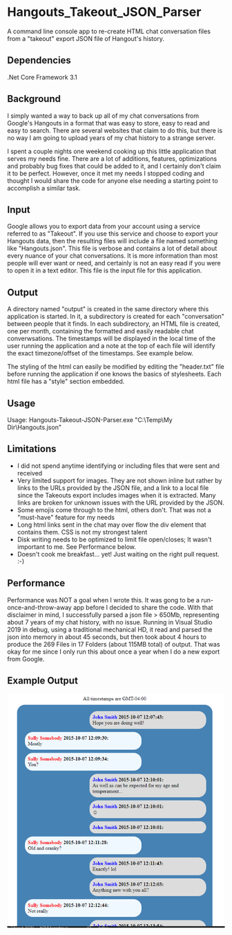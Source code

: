 # Hangouts_Takeout_JSON_Parser
A command line console app to re-create HTML chat conversation files from a "takeout" export JSON file of Hangout's history.

## Dependencies
.Net Core Framework 3.1

## Background
I simply wanted a way to back up all of my chat conversations from Google's Hangouts in a format that was easy to store, easy to read and easy to search. There are several websites that claim to do this, but there is no way I am going to upload years of my chat history to a strange server. 

I spent a couple nights one weekend cooking up this little application that serves my needs fine.  There are a lot of additions, features, optimizations and probably bug fixes that could be added to it, and I certainly don't claim it to  be perfect. However, once it met my needs I stopped coding and thought I would share the code for anyone else needing a starting point to accomplish a similar task.

## Input
Google allows you to export data from your account using a service referred to as "Takeout".  If you use this service and choose to export your Hangouts data, then the resulting files will include a file named something like "Hangouts.json". This file is verbose and contains a lot of detail about every nuance of your chat conversations.  It is  more information than most people will ever want or need, and certainly is not an easy read if you were to open it in a text editor.  This file is the input file for this application.

## Output
A directory named "output" is created in the same directory where this application is started.  In it, a subdirectory is created for each "conversation" between people that it finds.  In each subdirectory, an HTML file is created, one per month, containing the formatted and easily readable chat converwsations.  The timestamps will be displayed in the local time of the user running the application and a note at the top of each file will identify the exact timezone/offset of the timestamps.  See example below.

The styling of the html can easily be modified by editing the "header.txt" file before running the application if one knows the basics of stylesheets.  Each html file has a "style" section embedded.

## Usage
Usage: Hangouts-Takeout-JSON-Parser.exe "C:\Temp\My Dir\Hangouts.json"

## Limitations
- I did not spend anytime identifying or including files that were sent and received
- Very limited support for images.  They are not shown inline but rather by links to the URLs provided by the JSON file, and a link to a local file since the Takeouts export includes images when it is extracted.  Many links are broken for unknown issues with the URL provided by the JSON. 
- Some emojis come through to the html, others don't.  That was not a "must-have" feature for my needs
- Long html links sent in the chat may over flow the div element that contains them.  CSS is not my strongest talent
- Disk writing needs to be optimized to limit file open/closes; It wasn't important to me. See Performance below.
- Doesn't cook me breakfast... yet! Just waiting on the right pull request.  :-)

## Performance
Performance was NOT a goal when I wrote this.  It was gong to be a run-once-and-throw-away app before I decided to share the code.  With that disclaimer in mind, I successfully parsed a json file > 650Mb, representing about 7 years of my chat history, with no issue. Running in Visual Studio 2019 in debug, using a traditional mechanical HD, it read and parsed the json into memory in about 45 seconds, but then took about 4 hours to produce the 269 Files in 17 Folders (about 115MB total) of output.  That was okay for me since I only run this about once a year when I do a new export from Google.

## Example Output
![alt text](https://github.com/carrowood/Hangouts_Takeout_JSON_Parser/blob/master/ReadMe-Images/Example-Output.png?raw=true "Example Output")
